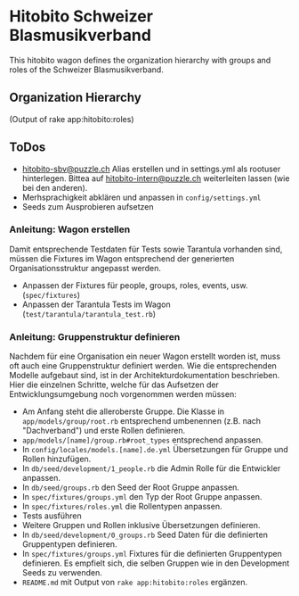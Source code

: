 # Hitobito Schweizer Blasmusikverband

This hitobito wagon defines the organization hierarchy with groups and roles
of the Schweizer Blasmusikverband.


## Organization Hierarchy


(Output of rake app:hitobito:roles)

## ToDos

* hitobito-sbv@puzzle.ch Alias erstellen und in settings.yml als rootuser hinterlegen. Bittea auf hitobito-intern@puzzle.ch weiterleiten lassen (wie bei den anderen).
* Merhsprachigkeit abklären und anpassen in `config/settings.yml`
* Seeds zum Ausprobieren aufsetzen


### Anleitung: Wagon erstellen


Damit entsprechende Testdaten für Tests sowie Tarantula vorhanden sind, müssen die Fixtures im Wagon entsprechend der generierten Organisationsstruktur angepasst werden.
* Anpassen der Fixtures für people, groups, roles, events, usw. (`spec/fixtures`)
* Anpassen der Tarantula Tests im Wagon (`test/tarantula/tarantula_test.rb`)

### Anleitung: Gruppenstruktur definieren

Nachdem für eine Organisation ein neuer Wagon erstellt worden ist, muss oft auch eine 
Gruppenstruktur definiert werden. Wie die entsprechenden Modelle aufgebaut sind, ist in der 
Architekturdokumentation beschrieben. Hier die einzelnen Schritte, welche für das Aufsetzen der
Entwicklungsumgebung noch vorgenommen werden müssen:

* Am Anfang steht die alleroberste Gruppe. Die Klasse in `app/models/group/root.rb` entsprechend 
  umbenennen (z.B. nach "Dachverband") und erste Rollen definieren. 
* `app/models/[name]/group.rb#root_types` entsprechend anpassen.
* In `config/locales/models.[name].de.yml` Übersetzungen für Gruppe und Rollen hinzufügen.
* In `db/seed/development/1_people.rb` die Admin Rolle für die Entwickler anpassen.
* In `db/seed/groups.rb` den Seed der Root Gruppe anpassen.
* In `spec/fixtures/groups.yml` den Typ der Root Gruppe anpassen.
* In `spec/fixtures/roles.yml` die Rollentypen anpassen.
* Tests ausführen
* Weitere Gruppen und Rollen inklusive Übersetzungen definieren.
* In `db/seed/development/0_groups.rb` Seed Daten für die definierten Gruppentypen definieren.
* In `spec/fixtures/groups.yml` Fixtures für die definierten Gruppentypen definieren. Es empfielt
  sich, die selben Gruppen wie in den Development Seeds zu verwenden.
* `README.md` mit Output von `rake app:hitobito:roles` ergänzen.
